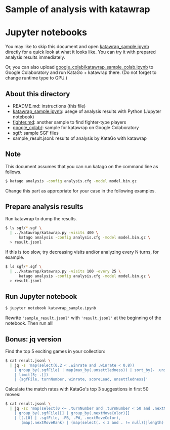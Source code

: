 # Sample of analysis with katawrap

# Jupyter notebooks

You may like to skip this document and open [katawrap_sample.ipynb](katawrap_sample.ipynb) directly for a quick look at what it looks like. You can try it with prepared analysis results immediately.

Or, you can also upload [google_colab/katawrap_sample_colab.ipynb](google_colab/katawrap_sample_colab.ipynb) to Google Colaboratory and run KataGo + katawrap there. (Do not forget to change runtime type to GPU.)

## About this directory

* README.md: instructions (this file)
* [katawrap_sample.ipynb](katawrap_sample.ipynb): usege of analysis results with Python (Jupyter notebook)
* [fighter.md](fighter.md): another sample to find fighter-type players
* [google_colab/](google_colab/): sample for katawrap on Google Colaboratory
* sgf/: sample SGF files
* sample_result.jsonl: results of analysis by KataGo with katawrap

## Note

This document assumes that you can run katago on the command line as follows.

```sh
$ katago analysis -config analysis.cfg -model model.bin.gz
```

Change this part as appropriate for your case in the following examples.

## Prepare analysis results

Run katawrap to dump the results.

```sh
$ ls sgf/*.sgf \
  | ../katawrap/katawrap.py -visits 400 \
      katago analysis -config analysis.cfg -model model.bin.gz \
  > result.jsonl
```

If this is too slow, try decreasing visits and/or analyzing every N turns, for example.

```sh
$ ls sgf/*.sgf \
  | ../katawrap/katawrap.py -visits 100 -every 25 \
      katago analysis -config analysis.cfg -model model.bin.gz \
  > result.jsonl
```

## Run Jupyter notebook

```sh
$ jupyter notebook katawrap_sample.ipynb
```

Rewrite `'sample_result.jsonl'` with `'result.jsonl'` at the beginning of the notebook. Then run all!

## Bonus: jq version

Find the top 5 exciting games in your collection:

```sh
$ cat result.jsonl \
  | jq -s 'map(select(0.2 < .winrate and .winrate < 0.8))
    | group_by(.sgfFile) | map(max_by(.unsettledness)) | sort_by(- .unsettledness)
    | limit(5; .[])
    | {sgfFile, turnNumber, winrate, scoreLead, unsettledness}'
```

Calculate the match rates with KataGo's top 3 suggestions in first 50 moves:

```sh
$ cat result.jsonl \
  | jq -sc 'map(select(0 <= .turnNumber and .turnNumber < 50 and .nextMoveColor != null))
    | group_by(.sgfFile)[] | group_by(.nextMoveColor)[]
    | [(.[0] | .sgfFile, .PB, .PW, .nextMoveColor),
       (map(.nextMoveRank) | (map(select(. < 3 and . != null))|length) / length)]'
```
